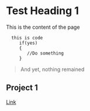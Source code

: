 # Test Heading 1

This is the content of the page


      this is code  
         if(yes)  
         {  
            //Do something  
         }  
      
> And yet, nothing remained

## Project 1
[Link](https://salmaster1.github.io/Portfolio/Folder)
